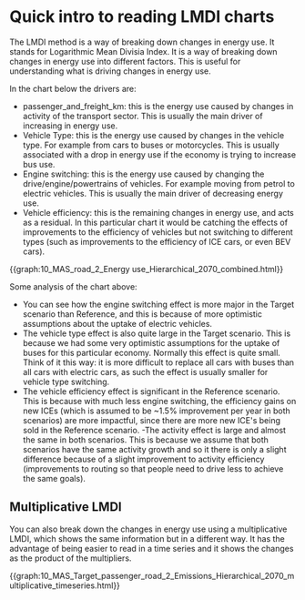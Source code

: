 # Quick intro to reading LMDI charts
The LMDI method is a way of breaking down changes in energy use. It stands for Logarithmic Mean Divisia Index. It is a way of breaking down changes in energy use into different factors. This is useful for understanding what is driving changes in energy use. 

In the chart below the drivers are:

- passenger_and_freight_km: this is the energy use caused by changes in activity of the transport sector. This is usually the main driver of increasing in energy use.
- Vehicle Type: this is the energy use caused by changes in the vehicle type. For example from cars to buses or motorcycles. This is usually associated with a drop in energy use if the economy is trying to increase bus use.
- Engine switching: this is the energy use caused by changing the drive/engine/powertrains of vehicles. For example moving from petrol to electric vehicles. This is usually the main driver of decreasing energy use.
- Vehicle efficiency: this is the remaining changes in energy use, and acts as a residual. In this particular chart it would be catching the effects of improvements to the efficiency of vehicles but not switching to different types (such as improvements to the efficiency of ICE cars, or even BEV cars).

{{graph:10_MAS_road_2_Energy use_Hierarchical_2070_combined.html}}

Some analysis of the chart above:

- You can see how the engine switching effect is more major in the Target scenario than Reference, and this is because of more optimistic assumptions about the uptake of electric vehicles. 
- The vehicle type effect is also quite large in the Target scenario. This is because we had some very optimistic assumptions for the uptake of buses for this particular economy. Normally this effect is quite small. Think of it this way: it is more difficult to replace all cars with buses than all cars with electric cars, as such the effect is usually smaller for vehicle type switching.
- The vehicle efficiency effect is significant in the Reference scenario. This is because with much less engine switching, the efficiency gains on new ICEs (which is assumed to be ~1.5% improvement per year in both scenarios) are more impactful, since there are more new ICE's being sold in the Reference scenario.
-The activity effect is large and almost the same in both scenarios. This is because we assume that both scenarios have the same activity growth and so it there is only a slight difference because of a slight improvement to activity efficiency (improvements to routing so that people need to drive less to achieve the same goals).

## Multiplicative LMDI
You can also break down the changes in energy use using a multiplicative LMDI, which shows the same information but in a different way. It has the advantage of being easier to read in a time series and it shows the changes as the product of the multipliers. 

{{graph:10_MAS_Target_passenger_road_2_Emissions_Hierarchical_2070_multiplicative_timeseries.html}}